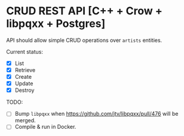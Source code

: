 # CRUD REST API [C++ + Crow + libpqxx + Postgres]

API should allow simple CRUD operations over `artists` entities.

Current status:
- [x] List
- [x] Retrieve
- [x] Create
- [x] Update
- [x] Destroy

TODO:
- [ ] Bump `libpqxx` when https://github.com/jtv/libpqxx/pull/476 will be merged.
- [ ] Compile & run in Docker.

